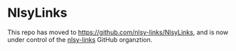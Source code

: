 # NlsyLinks
This repo has moved to https://github.com/nlsy-links/NlsyLinks, and is now under control of the [nlsy-links](https://github.com/nlsy-links) GitHub organztion.
